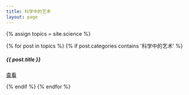 ```yaml
---
title: 科学中的艺术
layout: page
---
```


{% assign topics = site.science %}

{% for post in topics %}
{% if post.categories contains '科学中的艺术' %}


<div class="card shadow shadow-lg--hover mt-5">
  <div class="card-body">
    <div class="d-flex px-3">
      <div>
        <div class="icon icon-shape bg-warning rounded-circle text-white">
          <i class="ni ni-bulb-61"></i>
        </div>
      </div>
      <div class="pl-4">
        <h5 class="title text-warning">{{ post.title }}</h5>
        <p></p>
        <a href="{{ post.url | prepend: site.baseurl }}" class="text-warning">查看</a>
      </div>
    </div>
  </div>
</div>



{% endif %}
{% endfor %}
